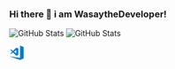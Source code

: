 ### Hi there 👋 i am WasaytheDeveloper!

<!--
**wasaydev/wasaydev** is a ✨ _special_ ✨ repository because its `README.md` (this file) appears on your GitHub profile.

Here are some ideas to get you started:

- 🔭 I’m currently working on ...
- 🌱 I’m currently learning ...
- 👯 I’m looking to collaborate on ...
- 🤔 I’m looking for help with ...
- 💬 Ask me about ...
- 📫 How to reach me: ...
- 😄 Pronouns: ...
- ⚡ Fun fact: ...
-->
![GitHub Stats](https://github-readme-stats.vercel.app/api?username=wasaydev&theme=radical)
![GitHub Stats](https://github-readme-stats.vercel.app/api?username=wasaydev&show_icons=true&title_color=222222&icon_color=03A87C&text_color=333333&bg_color=ffffff)

<img align="left" alt="Visual Studio Code" width="26px" src="https://raw.githubusercontent.com/github/explore/80688e429a7d4ef2fca1e82350fe8e3517d3494d/topics/visual-studio-code/visual-studio-code.png" />
